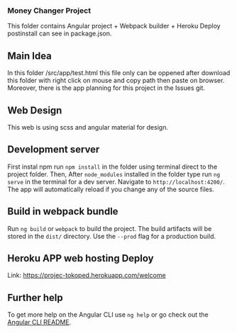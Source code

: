 ### Money Changer Project

This folder contains Angular project + Webpack builder + Heroku Deploy postinstall can see in package.json.

## Main Idea

In this folder /src/app/test.html this file only can be oppened after download this folder with right click on mouse and copy path then paste on browser. Moreover, there is the app planning for this project in the Issues git.

## Web Design

This web is using scss and angular material for design.

## Development server

First instal npm run `npm install` in the folder using terminal direct to the project folder. Then, After `node_modules` installed in the folder type run `ng serve` in the terminal for a dev server. Navigate to `http://localhost:4200/`. The app will automatically reload if you change any of the source files.

## Build in webpack bundle

Run `ng build` or `webpack` to build the project. The build artifacts will be stored in the `dist/` directory. Use the `--prod` flag for a production build.

## Heroku APP web hosting Deploy

Link: https://projec-tokoped.herokuapp.com/welcome

## Further help

To get more help on the Angular CLI use `ng help` or go check out the [Angular CLI README](https://github.com/angular/angular-cli/blob/master/README.md).
